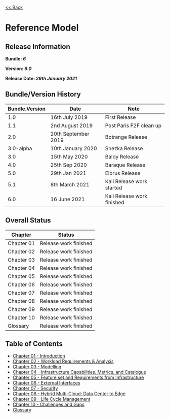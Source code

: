 [<< Back](https://cntt-n.github.io/CNTT/)
# Reference Model

## Release Information
**Bundle: _6_**

**Version: _6.0_**

**Release Date: _29th January 2021_**

## Bundle/Version History

| Bundle.Version    | Date                  | Note
| ---               | ---                   | ---                       |
| 1.0               | 16th July 2019        | First Release             |
| 1.1               | 2nd August 2019       | Post Paris F2F clean up   |
| 2.0               | 20th September 2019   | Botrange Release          |
| 3.0-alpha         | 10th January 2020     | Snezka Release            |
| 3.0               | 15th May 2020         | Baldy Release             |
| 4.0               | 25th Sep 2020         | Baraque Release           |
| 5.0               | 29th Jan 2021         | Elbrus Release            |
| 5.1               | 8th March 2021        | Kali Release work started |
| 6.0               | 16 June 2021        | Kali Release work finished |

## Overall Status

| Chapter | Status |
| --- | --- |
| Chapter 01 | Release work finished |
| Chapter 02 | Release work finished |
| Chapter 03 | Release work finished |
| Chapter 04 | Release work finished |
| Chapter 05 | Release work finished |
| Chapter 06 | Release work finished |
| Chapter 07 | Release work finished |
| Chapter 08 | Release work finished |
| Chapter 09 | Release work finished |
| Chapter 10 | Release work finished |
| Glossary   | Release work finished |

## Table of Contents
* [Chapter 01 - Introduction](chapters/chapter01.md)
* [Chapter 02 - Workload Requirements & Analysis](chapters/chapter02.md)
* [Chapter 03 - Modelling](chapters/chapter03.md)
* [Chapter 04 - Infrastructure Capabilities, Metrics, and Catalogue](chapters/chapter04.md)
* [Chapter 05 - Feature set and Requirements from Infrastructure](chapters/chapter05.md)
* [Chapter 06 - External Interfaces](chapters/chapter06.md)
* [Chapter 07 - Security](chapters/chapter07.md)
* [Chapter 08 - Hybrid Multi-Cloud: Data Center to Edge](chapters/chapter08.md)
* [Chapter 09 - Life Cycle Management](chapters/chapter09.md)
* [Chapter 10 - Challenges and Gaps](chapters/chapter10.md)
* [Glossary](../common/glossary.md)
